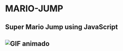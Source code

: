 # MARIO-JUMP
<h2>Super Mario Jump using JavaScript<h2>

  <img src="https://github.com/0pripyat92/MARIO-JUMP/blob/df00f9479cf7192a888cf571a08278d8c6dea5fa/readme/video/Mario-Jump%20-%20Google%20Chrome%202023-10-07%2020-18-05.gif>" alt="GIF animado">

